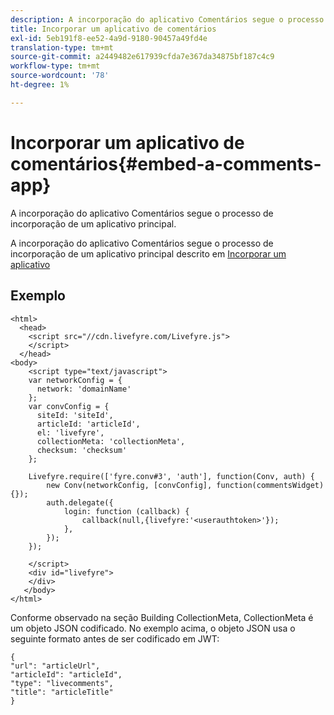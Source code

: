 ```yaml
---
description: A incorporação do aplicativo Comentários segue o processo de incorporação de um aplicativo principal.
title: Incorporar um aplicativo de comentários
exl-id: 5eb191f8-ee52-4a9d-9180-90457a49fd4e
translation-type: tm+mt
source-git-commit: a2449482e617939cfda7e367da34875bf187c4c9
workflow-type: tm+mt
source-wordcount: '78'
ht-degree: 1%

---
```


# Incorporar um aplicativo de comentários{#embed-a-comments-app}

A incorporação do aplicativo Comentários segue o processo de incorporação de um aplicativo principal.

A incorporação do aplicativo Comentários segue o processo de incorporação de um aplicativo principal descrito em [Incorporar um aplicativo](/help/implementation/c-getting-started/c-implementation-process/c-using-livefyre.js-to-create-customize-and-use-apps-on-your-site.md)

## Exemplo

```
<html> 
  <head> 
    <script src="//cdn.livefyre.com/Livefyre.js"> 
    </script> 
  </head> 
<body> 
    <script type="text/javascript"> 
    var networkConfig = { 
      network: 'domainName' 
    }; 
    var convConfig = { 
      siteId: 'siteId', 
      articleId: 'articleId', 
      el: 'livefyre', 
      collectionMeta: 'collectionMeta', 
      checksum: 'checksum' 
    }; 
    
    Livefyre.require(['fyre.conv#3', 'auth'], function(Conv, auth) { 
        new Conv(networkConfig, [convConfig], function(commentsWidget) {}); 
        auth.delegate({ 
            login: function (callback) { 
                callback(null,{livefyre:'<userauthtoken>'}); 
            }, 
        }); 
    }); 
  
    </script> 
    <div id="livefyre"> 
    </div> 
   </body> 
</html>
```

Conforme observado na seção Building CollectionMeta, CollectionMeta é um objeto JSON codificado. No exemplo acima, o objeto JSON usa o seguinte formato antes de ser codificado em JWT:

```
{ 
"url": "articleUrl",  
"articleId": "articleId",  
"type": "livecomments",  
"title": "articleTitle" 
}
```
